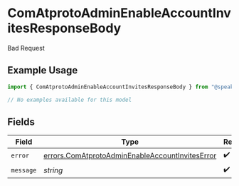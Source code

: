 # ComAtprotoAdminEnableAccountInvitesResponseBody

Bad Request

## Example Usage

```typescript
import { ComAtprotoAdminEnableAccountInvitesResponseBody } from "@speakeasy-api/bluesky/models/errors";

// No examples available for this model
```

## Fields

| Field                                                                                                              | Type                                                                                                               | Required                                                                                                           | Description                                                                                                        |
| ------------------------------------------------------------------------------------------------------------------ | ------------------------------------------------------------------------------------------------------------------ | ------------------------------------------------------------------------------------------------------------------ | ------------------------------------------------------------------------------------------------------------------ |
| `error`                                                                                                            | [errors.ComAtprotoAdminEnableAccountInvitesError](../../models/errors/comatprotoadminenableaccountinviteserror.md) | :heavy_check_mark:                                                                                                 | N/A                                                                                                                |
| `message`                                                                                                          | *string*                                                                                                           | :heavy_check_mark:                                                                                                 | N/A                                                                                                                |